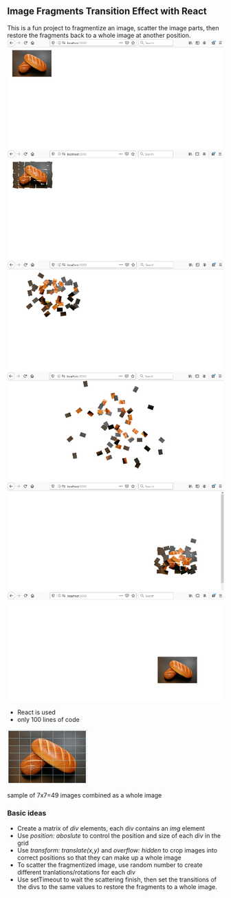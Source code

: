 ## Image Fragments Transition Effect with React
This is a fun project to fragmentize an image, scatter the image parts, then restore the fragments back to a whole image at another position.
![1](src/images/1.png)
![2](src/images/2.png)
![3](src/images/3.png)
![4](src/images/4.png)
![5](src/images/5.png)
![6](src/images/6.png)

* React is used
* only 100 lines of code

![fragments](src/images/fragments.png)

sample of 7x7=49 images combined as a whole image

### Basic ideas
* Create a matrix of *div* elements, each div contains an *img* element
* Use *position: aboslute* to control the position and size of each *div* in the grid
* Use *transform: translate(x,y)* and *overflow: hidden* to crop images into correct positions so that they can make up a whole image
* To scatter the fragmentized image, use random number to create different tranlations/rotations for each *div*
* Use setTimeout to wait the scattering finish, then set the transitions of the divs to the same values to restore the fragments to a whole image.




